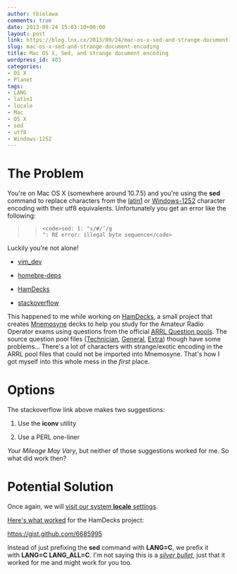 ```yaml
---
author: tbielawa
comments: true
date: 2013-09-24 15:03:10+00:00
layout: post
link: https://blog.lnx.cx/2013/09/24/mac-os-x-sed-and-strange-document-encoding/
slug: mac-os-x-sed-and-strange-document-encoding
title: Mac OS X, Sed, and strange document encoding
wordpress_id: 403
categories:
- OS X
- Planet
tags:
- LANG
- latin1
- locale
- Mac
- OS X
- sed
- utf8
- Windows-1252
---
```


# The Problem


You're on Mac OS X (somewhere around 10.7.5) and you're using the **sed** command to replace characters from the [latin1](http://en.wikipedia.org/wiki/Latin1) or [Windows-1252](http://en.wikipedia.org/wiki/Windows-1252) character encoding with their utf8 equivalents. Unfortunately you get an error like the following:


<blockquote>

>     
>     <code>sed: 1: "s/#/’/g
>     ": RE error: illegal byte sequence</code>
> 
> 
</blockquote>


Luckily you're not alone!



	
  * [vim_dev](https://groups.google.com/forum/?fromgroups#!topic/vim_dev/Bb6PAdwOpTc)

	
  * [homebre-deps](https://github.com/Homebrew/homebrew-dupes/pull/21)

	
  * [HamDecks](https://github.com/tbielawa/HamDecks/issues/4)

	
  * [stackoverflow](http://stackoverflow.com/questions/5709540/sed-unable-to-execute-some-commands-on-utf-8-encoded-chars)


This happened to me while working on [HamDecks](https://github.com/tbielawa/HamDecks), a small project that creates [Mnemosyne](http://www.mnemosyne-proj.org/) decks to help you study for the Amateur Radio Operator exams using questions from the official [ARRL Question pools](http://www.arrl.org/question-pools). The source question pool files ([Technician](http://www.ncvec.org/downloads/Revised%20Element%202.txt), [General](http://www.ncvec.org/downloads/Final%20Element%203%20Pool.txt), [Extra](http://www.ncvec.org/downloads/REVISED%20Extra%20Class%20Pool.txt)) though have some problems... There's a lot of characters with strange/exotic encoding in the ARRL pool files that could not be imported into Mnemosyne. That's how I got myself into this whole mess in the _first_ place.


# Options


The stackoverflow link above makes two suggestions:



	
  1. Use the **iconv** utility

	
  2. Use a PERL one-liner


_Your Mileage May Vary_, but neither of those suggestions worked for me. So what did work then?


# Potential Solution


Once again, we will [visit our system **locale** settings](http://blog.lnx.cx/2009/08/13/fixing-my-missing-locales/).

[Here's what worked](https://github.com/tbielawa/HamDecks/pull/5) for the HamDecks project:

https://gist.github.com/6685995

Instead of just prefixing the **sed** command with **LANG=C**, we prefix it with **LANG=C LANG_ALL=C**. I'm not saying this is a [_silver bullet_](http://en.wikipedia.org/wiki/No_Silver_Bullet), just that it worked for me and might work for you too.
